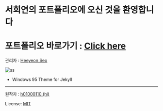 # 서희연의 포트폴리오에 오신 것을 환영합니다 

# 포트폴리오 바로가기 : [Click here](https://shyun03.github.io/me/)

관리자 : [Heeyeon Seo](https://github.com/shyun03)

![ss](https://github.com/h01000110/windows-95/raw/gh-pages/screenshot_2.png)
- Windows 95 Theme for Jekyll



------------------------------
원작자 : [h01000110 (hi)](https://github.com/h01000110)

License: [MIT](https://github.com/h01000110/windows-95/blob/master/LICENSE)
